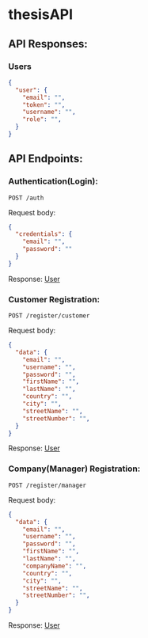 # thesisAPI

## API Responses:

### Users

```JSON
{
  "user": {
    "email": "",
    "token": "",
    "username": "",
    "role": "",
  }
}
```


## API Endpoints:

### Authentication(Login):

`POST /auth`

Request body:
```JSON
{
  "credentials": {
    "email": "",
    "password": ""
  }
}
```

Response: [User](#users)


### Customer Registration:

`POST /register/customer`

Request body:
```JSON
{
  "data": {
    "email": "",
    "username": "",
    "password": "",
    "firstName": "",
    "lastName": "",
    "country": "",
    "city": "",
    "streetName": "",
    "streetNumber": "",
  }
}
```

Response: [User](#users)


### Company(Manager) Registration:

`POST /register/manager`

Request body:
```JSON
{
  "data": {
    "email": "",
    "username": "",
    "password": "",
    "firstName": "",
    "lastName": "",
    "companyName": "",
    "country": "",
    "city": "",
    "streetName": "",
    "streetNumber": "",
  }
}
```

Response: [User](#users)

